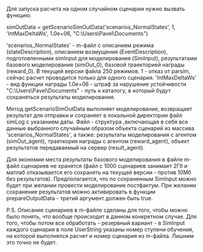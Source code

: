 Для запуска расчета на одном случайном сценарии нужно вызвать функцию:

simOutData = getScenarioSimOutData('scenarios_NormalStates', 1, 'IntMaxDeltaWs', 1.0e+06, "C:\Users\Pavel\Documents\")

'scenarios_NormalStates' - m-файл с описанием режима (stateDescription), описанием возмущения (EventDescription), подготовленными simInput для моделирования (SimInput), результатами базового моделирования (simOut_0), базовой траекторией награды (reward_0). В текущей версии файла 250 режимов.
1 - отказ от parsim, сейчас расчет проводится только для одного сценария.
'IntMaxDeltaWs' - вид функции награды
1.0e+06 - штраф за нарушение устойчивости
"C:\Users\Pavel\Documents\" - путь к каталогу, в который будут сохраняться результаты моделирования.

Метод getScenarioSimOutData выполняет моделирование, возвращает результат для отправки и сохраняет в локальной директории файл simLog с указанием даты. Файл - структура ,включающая в себя все данные выбранного случайным образом объекта сценарий из массива 'scenarios_NormalStates', а также: результаты моделирования с агентом (simOut_agent), траеткория награды с агентом (reward_agent), объект результатов передаваемый на сервер (result_agent).

Для экономии места результаты базового моделирования в файле m-файл сценариев не хранятся (файл с 1000 сценариев занимает 2Гб и матлаб отказывается его сохранять на текущей версии - против 10Мб без результатов). Предполагается, что по сохраненным SimInput можно будет при желании провести моделирование постфактум. При желании сохранение результатов можно активировать в функции prepareOutputData - третий аргумент должен быть true.

P.S. Описание сценариев в m-файле сделаны для того, чтобы можно было понять, что вообще происходит в данном конкретном случае. Для того, чтобы потом все обработать - резервный вариант - в SimInput каждого сценария в поле UserString указаны номер ступени обучения, на которой выполнялся расчет и номер сценария из m-файла. Лишним это точно не будет.